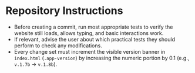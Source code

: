 # Repository Instructions

- Before creating a commit, run most appropriate tests to verify the website still loads, allows typing, and basic interactions work.
- If relevant, advise the user about which practical tests they should perform to check any modifications.
- Every change set must increment the visible version banner in `index.html` (`.app-version`) by increasing the numeric portion by 0.1 (e.g., `v.1.7b` → `v.1.8b`).
